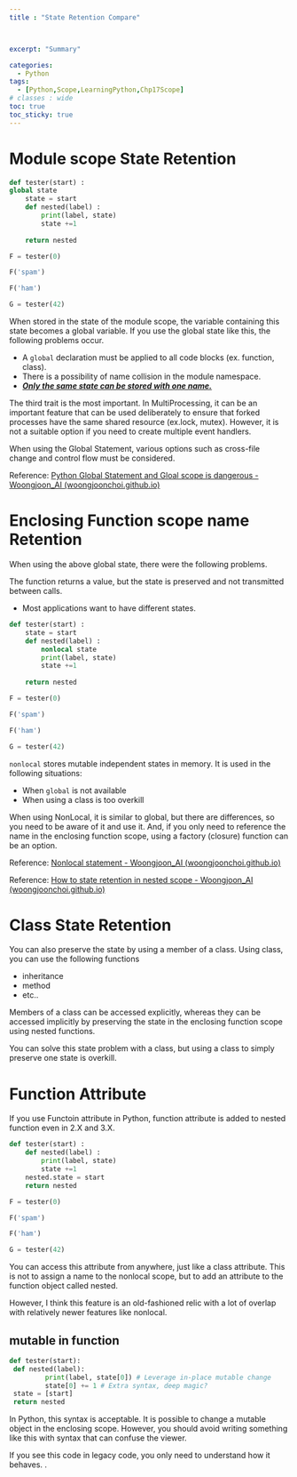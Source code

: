 ```yaml
---
title : "State Retention Compare"



excerpt: "Summary"

categories:
  - Python
tags:
  - [Python,Scope,LearningPython,Chp17Scope]
# classes : wide
toc: true
toc_sticky: true
---
```

# Module scope State Retention



```python
def tester(start) :
global state
    state = start
    def nested(label) :
        print(label, state)
        state +=1
        
    return nested

F = tester(0)

F('spam')

F('ham')

G = tester(42)
```



When stored in the state of the module scope, the variable containing this state becomes a global variable. If you use the global state like this, the following problems occur.

- A `global` declaration must be applied to all code blocks (ex. function, class).
- There is a possibility of name collision in the module namespace.
- ***<u>Only the same state can be stored with one name.</u>***

The third trait is the most important. In MultiProcessing, it can be an important feature that can be used deliberately to ensure that forked processes have the same shared resource (ex.lock, mutex). However, it is not a suitable option if you need to create multiple event handlers.

When using the Global Statement, various options such as cross-file change and control flow must be considered.

Reference: [Python Global Statement and Gloal scope is dangerous - Woongjoon_AI (woongjoonchoi.github.io)](https://woongjoonchoi.github.io/python/Global-Scope/)

# Enclosing Function scope name Retention

When using the above global state, there were the following problems.

The function returns a value, but the state is preserved and not transmitted between calls.
- Most applications want to have different states.

```python
def tester(start) :
    state = start
    def nested(label) :
        nonlocal state
        print(label, state)
        state +=1
        
    return nested

F = tester(0)

F('spam')

F('ham')

G = tester(42)
```



`nonlocal` stores mutable independent states in memory. It is used in the following situations:

- When `global` is not available
- When using a class is too overkill

When using NonLocal, it is similar to global, but there are differences, so you need to be aware of it and use it. And, if you only need to reference the name in the enclosing function scope, using a factory (closure) function can be an option.

Reference: [Nonlocal statement - Woongjoon_AI (woongjoonchoi.github.io)](https://woongjoonchoi.github.io/python/Nonlocal/)

Reference: [How to state retention in nested scope - Woongjoon_AI (woongjoonchoi.github.io)](https://woongjoonchoi.github.io/python/Nested-Scope-Name(State)-Scope-Rule/)

# Class State Retention

You can also preserve the state by using a member of a class. Using class, you can use the following functions

- inheritance
- method
- etc..

Members of a class can be accessed explicitly, whereas they can be accessed implicitly by preserving the state in the enclosing function scope using nested functions.

You can solve this state problem with a class, but using a class to simply preserve one state is overkill.



# Function Attribute

If you use Functoin attribute in Python, function attribute is added to nested function even in 2.X and 3.X.

```python
def tester(start) :
    def nested(label) :
        print(label, state)
        state +=1
    nested.state = start
    return nested

F = tester(0)

F('spam')

F('ham')

G = tester(42)
```

You can access this attribute from anywhere, just like a class attribute. This is not to assign a name to the nonlocal scope, but to add an attribute to the function object called nested.

However, I think this feature is an old-fashioned relic with a lot of overlap with relatively newer features like nonlocal.

## mutable in function

```python
def tester(start):
 def nested(label):
         print(label, state[0]) # Leverage in-place mutable change
         state[0] += 1 # Extra syntax, deep magic?
 state = [start]
 return nested
```

In Python, this syntax is acceptable. It is possible to change a mutable object in the enclosing scope. However, you should avoid writing something like this with syntax that can confuse the viewer.

If you see this code in legacy code, you only need to understand how it behaves. .

